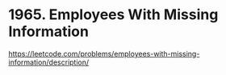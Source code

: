 # 1965. Employees With Missing Information

https://leetcode.com/problems/employees-with-missing-information/description/